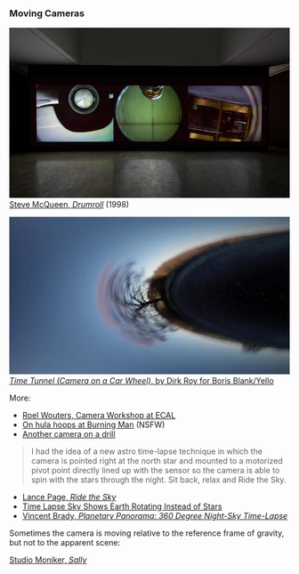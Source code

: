 ### Moving Cameras

![Steve McQueen, Drumroll](images/drumroll-steve-mcqueen.jpg)<br />
[Steve McQueen, *Drumroll*](https://www.youtube.com/watch?v=9oGO2mawifA) (1998)

![Dirk Roy, *Time Tunnel*](images/time-tunnel.jpg)<br />
[*Time Tunnel (Camera on a Car Wheel)*, by Dirk Roy for Boris Blank/Yello](https://vimeo.com/84162988)

More: 

* [Roel Wouters, Camera Workshop at ECAL](http://gizmodo.com/these-designers-make-boring-old-video-cameras-do-imposs-1444863383)
* [On hula hoops at Burning Man](https://www.youtube.com/watch?v=J9bZ_8lZZfE) (NSFW)
* [Another camera on a drill](https://www.youtube.com/watch?v=FIJfshJ757s)

> I had the idea of a new astro time-lapse technique in which the camera is pointed right at the north star and mounted to a motorized pivot point directly lined up with the sensor so the camera is able to spin with the stars through the night. Sit back, relax and Ride the Sky.

* [Lance Page, *Ride the Sky*](https://vimeo.com/98679934)
* [Time Lapse Sky Shows Earth Rotating Instead of Stars](https://www.youtube.com/watch?v=nkn2ZXWDl6k)
* [Vincent Brady, *Planetary Panorama: 360 Degree Night-Sky Time-Lapse*](https://www.youtube.com/watch?v=azJaOQAGTJo)

Sometimes the camera is moving relative to the reference frame of gravity, but not to the apparent scene:

[Studio Moniker, *Sally*](http://roelwouters.com/sally)